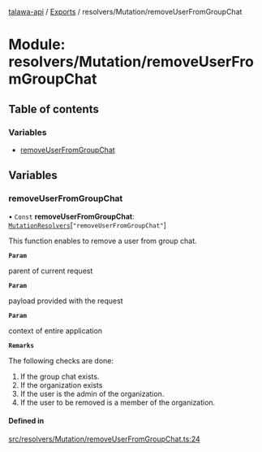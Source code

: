 [talawa-api](../README.md) / [Exports](../modules.md) / resolvers/Mutation/removeUserFromGroupChat

# Module: resolvers/Mutation/removeUserFromGroupChat

## Table of contents

### Variables

- [removeUserFromGroupChat](resolvers_Mutation_removeUserFromGroupChat.md#removeuserfromgroupchat)

## Variables

### removeUserFromGroupChat

• `Const` **removeUserFromGroupChat**: [`MutationResolvers`](types_generatedGraphQLTypes.md#mutationresolvers)[``"removeUserFromGroupChat"``]

This function enables to remove a user from group chat.

**`Param`**

parent of current request

**`Param`**

payload provided with the request

**`Param`**

context of entire application

**`Remarks`**

The following checks are done:
1. If the group chat exists.
2. If the organization exists
3. If the user is the admin of the organization.
4. If the user to be removed is a member of the organization.

#### Defined in

[src/resolvers/Mutation/removeUserFromGroupChat.ts:24](https://github.com/PalisadoesFoundation/talawa-api/blob/e69119f/src/resolvers/Mutation/removeUserFromGroupChat.ts#L24)
